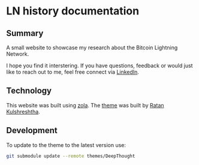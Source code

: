 # LN history documentation

## Summary

A small website to showcase my research about the Bitcoin Lightning Network.

I hope you find it interstering. 
If you have questions, feedback or would just like to reach out to me, feel free connect via [LinkedIn](https://www.linkedin.com/in/fabian-felix-kraus/).


## Technology

This website was built using [zola](www.getzola.org).
The [theme](https://github.com/RatanShreshtha/DeepThought) was built by [Ratan Kulshreshtha](https://twitter.com/RatanShreshtha).

## Development

To update to the theme to the latest version use: 
```bash
git submodule update --remote themes/DeepThought
```
